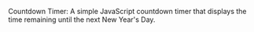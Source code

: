 Countdown Timer:
A simple JavaScript countdown timer that displays the time remaining until the next New Year's Day.
